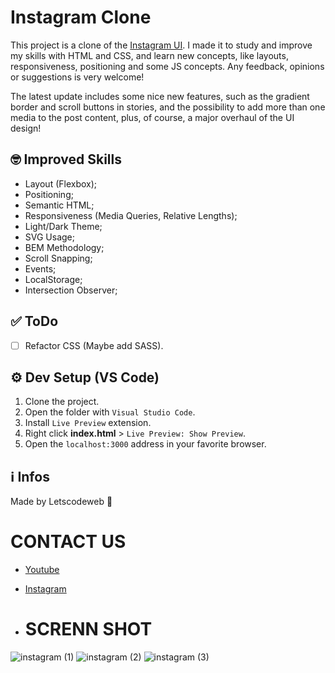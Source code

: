 # Instagram Clone
This project is a clone of the [Instagram UI](https://instagram.com). I made it to study and improve my skills with HTML and CSS, and learn new concepts, like layouts, responsiveness, positioning and some JS concepts. Any feedback, opinions or suggestions is very welcome!

The latest update includes some nice new features, such as the gradient border and scroll buttons in stories, and the possibility to add more than one media to the post content, plus, of course, a major overhaul of the UI design!


## 🤓 Improved Skills

- Layout (Flexbox);
- Positioning;
- Semantic HTML;
- Responsiveness (Media Queries, Relative Lengths);
- Light/Dark Theme;
- SVG Usage;
- BEM Methodology;
- Scroll Snapping;
- Events;
- LocalStorage;
- Intersection Observer;

## ✅ ToDo

- [ ] Refactor CSS (Maybe add SASS).

## ⚙ Dev Setup (VS Code)

1. Clone the project.
2. Open the folder with ``Visual Studio Code``.
3. Install ``Live Preview`` extension.
4. Right click **index.html** > ``Live Preview: Show Preview``.
5. Open the ``localhost:3000`` address in your favorite browser.

## ℹ Infos

Made by Letscodeweb 🙂

# CONTACT US
- [Youtube](https://www.youtube.com/channel/UC78LjF0lONSd91BSlTVcdMw)
- [Instagram](https://www.instagram.com/letscodeeweb/)

- # SCRENN SHOT
![instagram (1)](https://github.com/amanayak/instagram-clone/assets/155058144/3893e644-6203-4193-aeca-c90dfe62cc14)
![instagram (2)](https://github.com/amanayak/instagram-clone/assets/155058144/44a4c60d-18be-4280-9fab-dceb715dd0df)
![instagram (3)](https://github.com/amanayak/instagram-clone/assets/155058144/0f3050d6-99e7-42f9-8ded-c10aed7de035)



